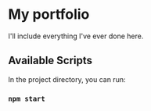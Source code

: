 # My portfolio

I'll include everything I've ever done here.

## Available Scripts

In the project directory, you can run:

### `npm start`
